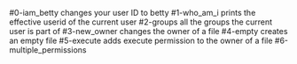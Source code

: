 #0-iam_betty changes your user ID to betty
#1-who_am_i prints the effective userid of the current user
#2-groups all the groups the current user is part of
#3-new_owner changes the owner of a file
#4-empty creates an empty file
#5-execute adds execute permission to the owner of a file
#6-multiple_permissions